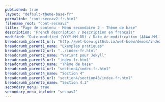 ```yaml
---
published: true
layout: "default-theme-base-fr"
permalink: "cont-secnav2-fr.html"
filename_root: "cont-secnav2"
title: "Page de contenu - Menu secondaire 2 - Thème de base"
description: "French description / Description en français"
modified: "Date modified (YYYY-MM-DD) / Date de modification (AAAA-MM-JJ)"
breadcrumb_parent1_url: "http://wet-boew.github.io/wet-boew/demos/index-fra.html"
breadcrumb_parent1_name: "Exemples pratiques"
breadcrumb_parent2_url: "../index-fr.html"
breadcrumb_parent2_name: "Variant pour Jekyll"
breadcrumb_parent3_url: "index-fr.html"
breadcrumb_parent3_name: "Thème de base"
breadcrumb_parent4_url: "section4/index-fr.html"
breadcrumb_parent4_name: "Section 4"
breadcrumb_parent5_url: "section4/section43/index-fr.html"
breadcrumb_parent5_name: "Section 4.3"
secondary_menu: true
secondary_menu_include: "secnav2"
---
```


